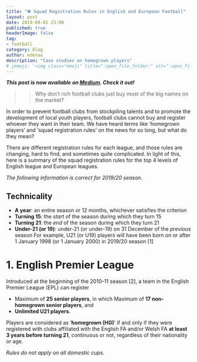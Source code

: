 ```yaml
---
title: "️⚽ Squad Registration Rules in English and European Football"
layout: post
date: 2019-08-01 23:00
published: true
headerImage: false
tag:
- football
category: blog
author: edenau
description: "Case studies on homegrown players"
# jemoji: '<img class="emoji" title=":open_file_folder:" alt=":open_file_folder:" src="https://assets.github.com/images/icons/emoji/unicode/1f5c2.png" height="20" width="20" align="absmiddle">'
---
```


***This post is now available on <a href="https://medium.com/@edenau/squad-registration-rules-in-english-and-european-football-584dcc3fecf7" target="_blank">Medium</a>. Check it out!***

>> Why don’t rich football clubs just buy most of the big names on the market?

In order to prevent football clubs from stockpiling talents and to promote the development of local youth players, football clubs cannot buy and register whoever they want in their team. We have heard terms like ‘homegrown players’ and ‘squad registration rules’ on the news for so long, but what do they mean?

There are different registration rules for each league, and those rules are changing, hard to find, and sometimes quite complicated. In light of this, here is a summary of the squad registration rules for the top 4 levels of English league and European leagues.

<i>The following information is correct for 2019/20 season.</i>

## Technicality

- <b>A year</b>: an entire season or 12 months, whichever satisfies the criterion
- <b>Turning 15</b>: the <i>start</i> of the season during which they turn 15
- <b>Turning 21</b>: the <i>end</i> of the season during which they turn 21
- <b>Under-21 (or 19)</b>: under-21 (or under-19) on 31 December of the <i>previous</i> season
For example, U21 (or U19) players will have been born on or after 1 January 1998 (or 1 January 2000) in 2019/20 season [1]

<div class="breaker"></div> <a id="1"></a>

# 1. English Premier League

Introduced at the beginning of the 2010–11 season [2], a team in the English Premier League (EPL) can register
- Maximum of <b>25 senior players</b>, in which
Maximum of <b>17 non-homegrown senior players</b>, and
- <b>Unlimited U21 players</b>.

Players are considered as ‘<b>homegrown (HG)</b>’ if and only if they were registered with clubs affiliated with the English FA and/or Welsh FA <b>at least 3 years before turning 21</b>, continuous or not, regardless of their nationality or age.

<i>Rules do not apply on all domestic cups.</i>

